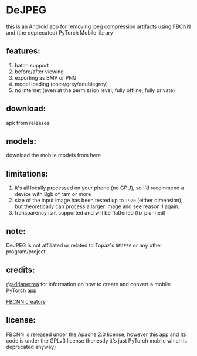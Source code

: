 # DeJPEG

this is an Android app for removing jpeg compression artifacts using [FBCNN](https://github.com/jiaxi-jiang/FBCNN) and (the deprecated) PyTorch Mobile library

## features:
1. batch support
2. before/after viewing
3. exporting as BMP or PNG
4. model loading (color/grey/doublegrey)
5. no internet (even at the permission level; fully offline, fully private)

## download:
apk from releases

## models:
download the mobile models from here

## limitations:

1. it's all locally processed on your phone (no GPU), so I'd recommend a device with 8gb of ram or more
2. size of the input image has been tested up to `1920` (either dimension), but theoretically can process a larger image and see reason 1 again.
3. transparency isnt supported and will be flattened (fix planned)

## note:

DeJPEG is not affiliated or related to Topaz's `DEJPEG` or any other program/project

## credits:

[@adrianerrea](https://github.com/adrianerrea/fromPytorchtoMobile) for information on how to create and convert a mobile PyTorch app

[FBCNN creators](https://github.com/jiaxi-jiang/FBCNN)

## license:

FBCNN is released under the Apache 2.0 license, however this app and its code is under the GPLv3 license
(honestly it's just PyTorch mobile which is deprecated anyway)
